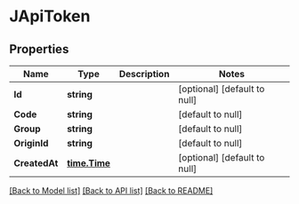 # JApiToken

## Properties
Name | Type | Description | Notes
------------ | ------------- | ------------- | -------------
**Id** | **string** |  | [optional] [default to null]
**Code** | **string** |  | [default to null]
**Group** | **string** |  | [default to null]
**OriginId** | **string** |  | [default to null]
**CreatedAt** | [**time.Time**](time.Time.md) |  | [optional] [default to null]

[[Back to Model list]](../README.md#documentation-for-models) [[Back to API list]](../README.md#documentation-for-api-endpoints) [[Back to README]](../README.md)


